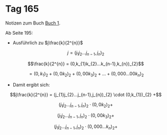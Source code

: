 # Tag 165

Notizen zum Buch [Buch 1](../Buch1.md).

Ab Seite 195:
* Ausführlich zu $j\frac{k}{2^{n}}$
```math
j = (j_{1}j_{2}...j_{n-1},j_{n})_{2}
```
```math
\frac{k}{2^{n}} = (0,k_{1}k_{2}...k_{n-1},k_{n})_{2}
```
```math
= (0,k_{1})_{2} + (0,0k_{2})_{2} + (0,00k_{3})_{2} + ... + (0,000...00k_{n})_{2}

```
* Damit ergibt sich:
```math
j\frac{k}{2^{n}} = (j_{1}j_{2}...j_{n-1},j_{n})_{2} \cdot (0,k_{1})_{2} +
```
```math
(j_{1}j_{2}...j_{n-1},j_{n})_{2} \cdot (0,0k_{2})_{2} +
```
```math
(j_{1}j_{2}...j_{n-1},j_{n})_{2} \cdot (0,00k_{3})_{2} +
```
```math
(j_{1}j_{2}...j_{n-1},j_{n})_{2} \cdot (0,000...k_{n})_{2} +
```
